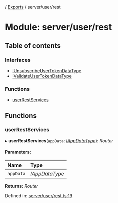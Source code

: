 [](../README.md) / [Exports](../modules.md) / server/user/rest

# Module: server/user/rest

## Table of contents

### Interfaces

- [IUnsubscribeUserTokenDataType](../interfaces/server_user_rest.iunsubscribeusertokendatatype.md)
- [IValidateUserTokenDataType](../interfaces/server_user_rest.ivalidateusertokendatatype.md)

### Functions

- [userRestServices](server_user_rest.md#userrestservices)

## Functions

### userRestServices

▸ **userRestServices**(`appData`: [*IAppDataType*](../interfaces/server.iappdatatype.md)): *Router*

#### Parameters:

Name | Type |
:------ | :------ |
`appData` | [*IAppDataType*](../interfaces/server.iappdatatype.md) |

**Returns:** *Router*

Defined in: [server/user/rest.ts:19](https://github.com/onzag/itemize/blob/11a98dec/server/user/rest.ts#L19)

